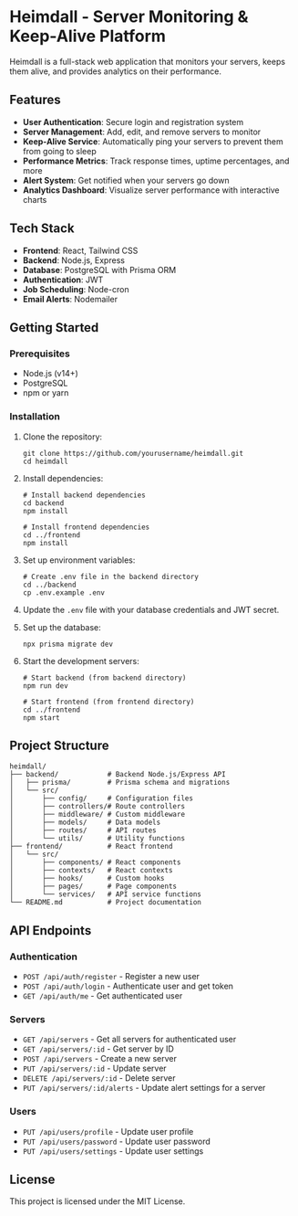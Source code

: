 # Heimdall - Server Monitoring & Keep-Alive Platform

Heimdall is a full-stack web application that monitors your servers, keeps them alive, and provides analytics on their performance.

## Features

- **User Authentication**: Secure login and registration system
- **Server Management**: Add, edit, and remove servers to monitor
- **Keep-Alive Service**: Automatically ping your servers to prevent them from going to sleep
- **Performance Metrics**: Track response times, uptime percentages, and more
- **Alert System**: Get notified when your servers go down
- **Analytics Dashboard**: Visualize server performance with interactive charts

## Tech Stack

- **Frontend**: React, Tailwind CSS
- **Backend**: Node.js, Express
- **Database**: PostgreSQL with Prisma ORM
- **Authentication**: JWT
- **Job Scheduling**: Node-cron
- **Email Alerts**: Nodemailer

## Getting Started

### Prerequisites

- Node.js (v14+)
- PostgreSQL
- npm or yarn

### Installation

1. Clone the repository:

   ```
   git clone https://github.com/yourusername/heimdall.git
   cd heimdall
   ```

2. Install dependencies:

   ```
   # Install backend dependencies
   cd backend
   npm install

   # Install frontend dependencies
   cd ../frontend
   npm install
   ```

3. Set up environment variables:

   ```
   # Create .env file in the backend directory
   cd ../backend
   cp .env.example .env
   ```

4. Update the `.env` file with your database credentials and JWT secret.

5. Set up the database:

   ```
   npx prisma migrate dev
   ```

6. Start the development servers:

   ```
   # Start backend (from backend directory)
   npm run dev

   # Start frontend (from frontend directory)
   cd ../frontend
   npm start
   ```

## Project Structure

```
heimdall/
├── backend/            # Backend Node.js/Express API
│   ├── prisma/         # Prisma schema and migrations
│   └── src/
│       ├── config/     # Configuration files
│       ├── controllers/# Route controllers
│       ├── middleware/ # Custom middleware
│       ├── models/     # Data models
│       ├── routes/     # API routes
│       └── utils/      # Utility functions
├── frontend/           # React frontend
│   └── src/
│       ├── components/ # React components
│       ├── contexts/   # React contexts
│       ├── hooks/      # Custom hooks
│       ├── pages/      # Page components
│       └── services/   # API service functions
└── README.md           # Project documentation
```

## API Endpoints

### Authentication

- `POST /api/auth/register` - Register a new user
- `POST /api/auth/login` - Authenticate user and get token
- `GET /api/auth/me` - Get authenticated user

### Servers

- `GET /api/servers` - Get all servers for authenticated user
- `GET /api/servers/:id` - Get server by ID
- `POST /api/servers` - Create a new server
- `PUT /api/servers/:id` - Update server
- `DELETE /api/servers/:id` - Delete server
- `PUT /api/servers/:id/alerts` - Update alert settings for a server

### Users

- `PUT /api/users/profile` - Update user profile
- `PUT /api/users/password` - Update user password
- `PUT /api/users/settings` - Update user settings

## License

This project is licensed under the MIT License.
